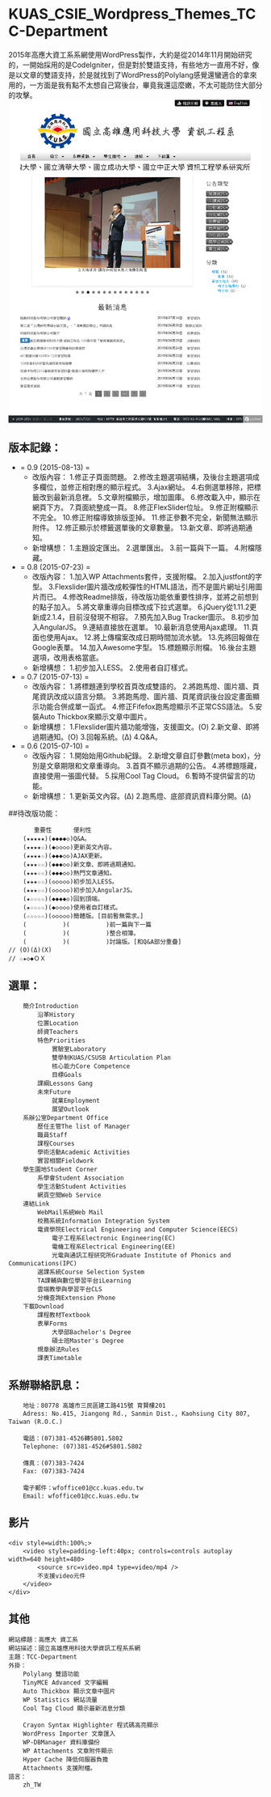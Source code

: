 # KUAS_CSIE_Wordpress_Themes_TCC-Department

2015年高應大資工系系網使用WordPress製作，大約是從2014年11月開始研究的，一開始採用的是CodeIgniter，但是對於雙語支持，有些地方一直用不好，像是以文章的雙語支持，於是就找到了WordPress的Polylang感覺還蠻適合的拿來用的，一方面是我有點不太想自己寫後台，畢竟我還這麼嫩，不太可能防住大部分的攻擊。
![截圖](screenshot.png)

## 版本記錄：

+ = 0.9 (2015-08-13) =
    - 改版內容：
        1.修正子頁面問題。
        2.修改主題選項結構，及後台主題選項成多欄位，並修正相對應的顯示程式。
        3.Ajax網址。
        4.右側選單移除，把標籤改到最新消息裡。
        5.文章附檔顯示，增加圖庫。
        6.修改載入中，顯示在網頁下方。
        7.頁面統整成一頁。
        8.修正FlexSlider位址。
        9.修正附檔顯示不完全。
        10.修正附檔導致排版歪掉。
        11.修正參數不完全，新聞無法顯示附件。
        12.修正顯示於標籤選單後的文章數量。
        13.新文章、即將過期通知。
    - 新增構想：
        1.主題設定匯出。
        2.選單匯出。
        3.前一篇與下一篇。
        4.附檔隱藏。
+ = 0.8 (2015-07-23) =
    - 改版內容：
        1.加入WP Attachments套件，支援附檔。
        2.加入justfont的字型。
        3.Flexslider圖片牆改成較彈性的HTML語法，而不是圖片網址引用圖片而已。
        4.修改Readme排版，待改版功能依重要性排序，並將之前想到的點子加入。
        5.將文章重導向目標改成下拉式選單。
        6.jQuery從1.11.2更新成2.1.4，目前沒發現不相容。
        7.預先加入Bug Tracker圖示。
        8.初步加入AngularJS。
        9.連結直接放在選單。
        10.最新消息使用Ajax處理。
        11.頁面也使用Ajax。
        12.將上傳檔案改成日期時間加流水號。
        13.先將回報做在Google表單。
        14.加入Awesome字型。
        15.標題顯示附檔。
        16.後台主題選項，改用表格當底。
    - 新增構想：
        1.初步加入LESS。
        2.使用者自訂樣式。
+ = 0.7 (2015-07-13) =
    - 改版內容：
        1.將標題連到學校首頁改成雙語的。
        2.將跑馬燈、圖片牆、頁尾資訊改成以語言分類。
        3.將跑馬燈、圖片牆、頁尾資訊後台設定畫面顯示功能合併成單一函式。
        4.修正Fifefox跑馬燈顯示不正常CSS語法。
        5.安裝Auto Thickbox來顯示文章中圖片。
    - 新增構想：
        1.Flexslider圖片牆功能增強，支援圖文。(O)
        2.新文章、即將過期通知。(O)
        3.回報系統。(Δ)
        4.Q&A。
+ = 0.6 (2015-07-10) =
    - 改版內容：
        1.開始始用Github紀錄。
        2.新增文章自訂參數(meta box)，分別是文章期限和文章重導向。
        3.首頁不顯示過期的公告。
        4.將標題隱藏，直接使用一張圖代替。
        5.採用Cool Tag Cloud。
        6.暫時不提供留言的功能。
    - 新增構想：
        1.更新英文內容。(Δ)
        2.跑馬燈、底部資訊資料庫分開。(Δ)

##待改版功能：

```
       重要性      便利性
    (★★★★★)(◆◆◆◆◇)Q&A。
    (★★★★☆)(◆◇◇◇◇)更新英文內容。
    (★★★★☆)(◆◆◆◇◇)AJAX更新。
    (★★★☆☆)(◆◆◆◇◇)新文章、即將過期通知。
    (★★★☆☆)(◆◆◆◇◇)熱門文章通知。
    (★★★☆☆)(◇◇◇◇◇)初步加入LESS。
    (★★★☆☆)(◇◇◇◇◇)初步加入AngularJS。
    (★☆☆☆☆)(◆◆◆◆◇)回到頂端。
    (★☆☆☆☆)(◆◇◇◇◇)使用者自訂樣式。
    (☆☆☆☆☆)(◇◇◇◇◇)簡體版。[目前暫無需求。]
    (          )(          )前一篇與下一篇
    (          )(          )整合相簿。
    (          )(          )討論版。[和Q&A部分重疊]
// (O)(Δ)(Χ)
// ☆★◇◆ＯＸ
```

## 選單：

```
    簡介Introduction
        沿革History
        位置Location
        師資Teachers
        特色Priorities
            實驗室Laboratory
            雙學制KUAS/CSUSB Articulation Plan
            核心能力Core Competence
            目標Goals
        課綱Lessons Gang
        未來Future
            就業Employment
            展望Outlook
    系辦公室Department Office
        歷任主管The list of Manager
        職員Staff
        課程Courses
        學術活動Academic Activities
        實習相關Fieldwork
    學生園地Student Corner
        系學會Student Association
        學生活動Student Activities
        網頁空間Web Service
    連結Link
        WebMail系統Web Mail
        校務系統Information Integration System
        電資學院Electrical Engineering and Computer Science(EECS)
            電子工程系Electronic Engineering(EC)
            電機工程系Electrical Engineering(EE)
            光電與通訊工程研究所Graduate Institute of Phonics and Communications(IPC)
        選課系統Course Selection System
        TA課輔與數位學習平台iLearning
        雲端教學與學習平台CLS
        分機查詢Extension Phone
    下載Download
        課程教材Textbook
        表單Forms
            大學部Bachelor's Degree
            碩士班Master's Degree
        規章辦法Rules
        課表Timetable
```

## 系辦聯絡訊息：

```
    地址：80778 高雄市三民區建工路415號 育賢樓201
    Adress: No.415, Jiangong Rd., Sanmin Dist., Kaohsiung City 807, Taiwan (R.O.C.)

    電話：(07)381-4526轉5801.5802
    Telephone: (07)381-4526#5801.5802

    傳真：(07)383-7424
    Fax: (07)383-7424

    電子郵件：wfoffice01@cc.kuas.edu.tw
    Email: wfoffice01@cc.kuas.edu.tw
```

## 影片

```
<div style=width:100%;>
    <video style=padding-left:40px; controls=controls autoplay width=640 height=480>
        <source src=video.mp4 type=video/mp4 />
        不支援video元件
    </video>
</div>
```

## 其他

```
網站標題：高應大 資工系
網站描述：國立高雄應用科技大學資訊工程系系網
主題：TCC-Department
外掛：
    Polylang 雙語功能
    TinyMCE Advanced 文字編輯
    Auto Thickbox 顯示文章中圖片
    WP Statistics 網站流量
    Cool Tag Cloud 顯示最新消息分類

    Crayon Syntax Highlighter 程式碼高亮顯示
    WordPress Importer 文章匯入
    WP-DBManager 資料庫備份
    WP Attachments 文章附件顯示
    Hyper Cache 降低伺服器負擔
    Attachments 支援附檔。
語言：
    zh_TW
```
